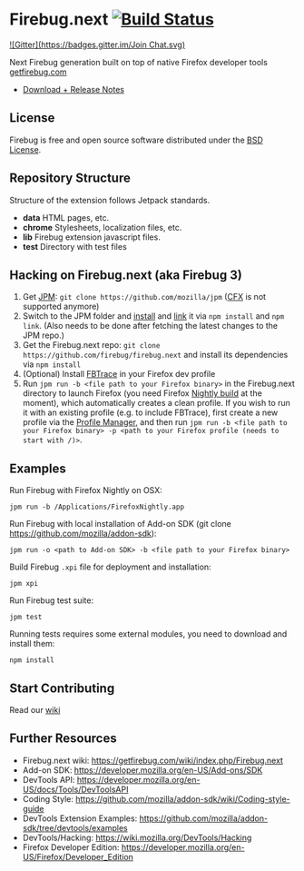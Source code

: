 Firebug.next [![Build Status](https://travis-ci.org/firebug/firebug.next.png)](https://travis-ci.org/firebug/firebug.next)
============
[![Gitter](https://badges.gitter.im/Join Chat.svg)](https://gitter.im/firebug/firebug.next?utm_source=badge&utm_medium=badge&utm_campaign=pr-badge&utm_content=badge)

Next Firebug generation built on top of native Firefox developer tools [getfirebug.com](https://getfirebug.com)

* [Download + Release Notes](https://github.com/firebug/firebug.next/releases)

License
-------
Firebug is free and open source software distributed under the
[BSD License](https://github.com/firebug/firebug.next/blob/master/license.txt).

Repository Structure
--------------------
Structure of the extension follows Jetpack standards.

* **data** HTML pages, etc.
* **chrome** Stylesheets, localization files, etc.
* **lib** Firebug extension javascript files.
* **test** Directory with test files

Hacking on Firebug.next (aka Firebug 3)
---------------------------------------
1. Get [JPM](https://developer.mozilla.org/en-US/Add-ons/SDK/Tools/jpm): `git clone https://github.com/mozilla/jpm` ([CFX](https://developer.mozilla.org/en-US/Add-ons/SDK/Tools/cfx) is not supported anymore)
2. Switch to the JPM folder and [install](https://www.npmjs.org/doc/cli/npm-install.html) and [link](https://www.npmjs.org/doc/cli/npm-link.html) it via `npm install` and `npm link`. (Also needs to be done after fetching the latest changes to the JPM repo.)
3. Get the Firebug.next repo: `git clone https://github.com/firebug/firebug.next` and install its dependencies via `npm install`
4. (Optional) Install [FBTrace](https://github.com/firebug/tracing-console) in your Firefox dev profile
5. Run `jpm run -b <file path to your Firefox binary>` in the Firebug.next directory to launch Firefox (you need Firefox [Nightly build](https://nightly.mozilla.org/) at the moment), which automatically creates a clean profile.
If you wish to run it with an existing profile (e.g. to include FBTrace), first create a new profile via the [Profile Manager](https://support.mozilla.org/en-US/kb/profile-manager-create-and-remove-firefox-profiles), and then run `jpm run -b <file path to your Firefox binary> -p <path to your Firefox profile (needs to start with /)>`.

Examples
--------

Run Firebug with Firefox Nightly on OSX:

`jpm run -b /Applications/FirefoxNightly.app`

Run Firebug with local installation of Add-on SDK (git clone https://github.com/mozilla/addon-sdk):

`jpm run -o <path to Add-on SDK> -b <file path to your Firefox binary>`

Build Firebug `.xpi` file for deployment and installation:

`jpm xpi`

Run Firebug test suite:

`jpm test`

Running tests requires some external modules, you need to download and install them:

`npm install`

Start Contributing
------------------
Read our [wiki](https://github.com/firebug/firebug.next/wiki#start-contributing)

Further Resources
-----------------

* Firebug.next wiki: https://getfirebug.com/wiki/index.php/Firebug.next
* Add-on SDK: https://developer.mozilla.org/en-US/Add-ons/SDK
* DevTools API: https://developer.mozilla.org/en-US/docs/Tools/DevToolsAPI
* Coding Style: https://github.com/mozilla/addon-sdk/wiki/Coding-style-guide
* DevTools Extension Examples: https://github.com/mozilla/addon-sdk/tree/devtools/examples
* DevTools/Hacking: https://wiki.mozilla.org/DevTools/Hacking
* Firefox Developer Edition: https://developer.mozilla.org/en-US/Firefox/Developer_Edition
